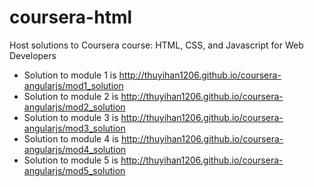 # coursera-html
Host solutions to Coursera course: HTML, CSS, and Javascript for Web Developers

* Solution to module 1 is http://thuyihan1206.github.io/coursera-angularjs/mod1_solution
* Solution to module 2 is http://thuyihan1206.github.io/coursera-angularjs/mod2_solution
* Solution to module 3 is http://thuyihan1206.github.io/coursera-angularjs/mod3_solution
* Solution to module 4 is http://thuyihan1206.github.io/coursera-angularjs/mod4_solution
* Solution to module 5 is http://thuyihan1206.github.io/coursera-angularjs/mod5_solution

